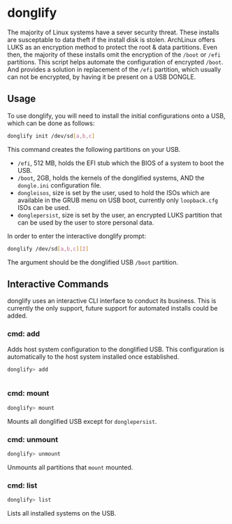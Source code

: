 # donglify

The majority of Linux systems have a sever security threat. These installs are susceptable to data theft if the install
disk is stolen. ArchLinux offers LUKS as an encryption method to protect the root & data partitions. Even then, the
majority of these installs omit the encryption of the `/boot` or `/efi` partitions. This script helps automate the
configuration of encrypted `/boot`. And provides a solution in replacement of the `/efi` partition, which usually can
not be encrypted, by having it be present on a USB DONGLE.

## Usage

To use donglify, you will need to install the initial configurations onto a USB, which can be done as follows:

```sh
donglify init /dev/sd[a,b,c]
```

This command creates the following partitions on your USB.

- `/efi`, 512 MB, holds the EFI stub which the BIOS of a system to boot the USB. 
- `/boot`, 2GB, holds the kernels of the donglified systems, AND the `dongle.ini` configuration file.
- `dongleisos`, size is set by the user, used to hold the ISOs which are available in the GRUB menu on USB boot,
  currently only `loopback.cfg` ISOs can be used.
- `donglepersist`, size is set by the user, an encrypted LUKS partition that can be used by the user to store personal
  data.

In order to enter the interactive donglify prompt:

```sh
donglify /dev/sd[a,b,c][2]
```

The argument should be the donglified USB `/boot` partition.

## Interactive Commands

donglify uses an interactive CLI interface to conduct its business. This is currently the only support, future support
for automated installs could be added. 


### cmd: add

Adds host system configuration to the donglified USB. This configuration is automatically to the host system installed
once established.

```sh
donglify> add
```

```sh
```


### cmd: mount

```sh
donglify> mount
```

Mounts all donglified USB except for `donglepersist`.

### cmd: unmount

```sh
donglify> unmount
```

Unmounts all partitions that `mount` mounted.

### cmd: list

```sh
donglify> list
```

Lists all installed systems on the USB.
